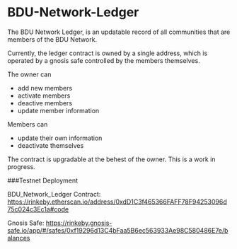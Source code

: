# BDU-Network-Ledger
The BDU Network Ledger, is an updatable record of all communities that are members of the BDU Network.

Currently, the ledger contract is owned by a single address, which is operated by a gnosis safe controlled by the members themselves.

The owner can
  - add new members
  - activate members
  - deactive members
  - update member information

Members can
  - update their own information
  - deactivate themselves

The contract is upgradable at the behest of the owner. This is a work in progress.

###Testnet Deployment

BDU_Network_Ledger Contract:
https://rinkeby.etherscan.io/address/0xdD1C3f465366FAFF78F94253096d75c024c3Ec1a#code

Gnosis Safe:
https://rinkeby.gnosis-safe.io/app/#/safes/0xf19296d13C4bFaa5B6ec563933Ae98C580486E7e/balances

